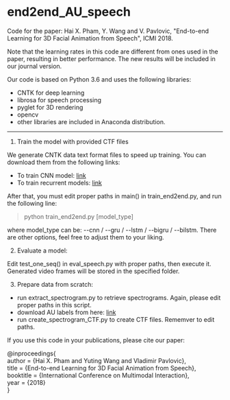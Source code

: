# end2end_AU_speech
Code for the paper: 
Hai X. Pham, Y. Wang and V. Pavlovic, "End-to-end Learning for 3D Facial Animation from Speech", ICMI 2018.

Note that the learning rates in this code are different from ones used in the paper, resulting in better performance. The new results will be included in our journal version.

Our code is based on Python 3.6 and uses the following libraries:
- CNTK for deep learning
- librosa for speech processing
- pyglet for 3D rendering
- opencv
- other libraries are included in Anaconda distribution.
---
1. Train the model with provided CTF files

We generate CNTK data text format files to speed up training. You can download them from the following links:
* To train CNN model: [link](https://drive.google.com/open?id=18nve_2P-3x0i245pEsm-npxHVtED_Zis)
* To train recurrent models: [link](https://drive.google.com/open?id=1xkoMQ7sxrDtU4oLq9VaXfWhNEigwF8zz)

After that, you must edit proper paths in main() in train_end2end.py, and run the following line:

> python train_end2end.py [model_type]

where model_type can be: --cnn / --gru / --lstm / --bigru / --bilstm. There are other options, feel free to adjust them to your liking.

2. Evaluate a model:

Edit test_one_seq() in eval_speech.py with proper paths, then execute it. Generated video frames will be stored in the specified folder.

3. Prepare data from scratch:

* run extract_spectrogram.py to retrieve spectrograms. Again, please edit proper paths in this script.
* download AU labels from here: [link](https://drive.google.com/open?id=1lhBKAHm2Vw_6MAdp6KK-uPVlXj_UBK-3)
* run create_spectrogram_CTF.py to create CTF files. Rememver to edit paths.

If you use this code in your publications, please cite our paper:

@inproceedings{  
author = {Hai X. Pham and Yuting Wang and Vladimir Pavlovic},  
title = {End-to-end Learning for 3D Facial Animation from Speech},  
booktitle = {International Conference on Multimodal Interaction},  
year = {2018}  
}
